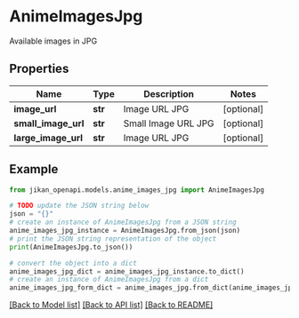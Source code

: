 # AnimeImagesJpg

Available images in JPG

## Properties

Name | Type | Description | Notes
------------ | ------------- | ------------- | -------------
**image_url** | **str** | Image URL JPG | [optional] 
**small_image_url** | **str** | Small Image URL JPG | [optional] 
**large_image_url** | **str** | Image URL JPG | [optional] 

## Example

```python
from jikan_openapi.models.anime_images_jpg import AnimeImagesJpg

# TODO update the JSON string below
json = "{}"
# create an instance of AnimeImagesJpg from a JSON string
anime_images_jpg_instance = AnimeImagesJpg.from_json(json)
# print the JSON string representation of the object
print(AnimeImagesJpg.to_json())

# convert the object into a dict
anime_images_jpg_dict = anime_images_jpg_instance.to_dict()
# create an instance of AnimeImagesJpg from a dict
anime_images_jpg_form_dict = anime_images_jpg.from_dict(anime_images_jpg_dict)
```
[[Back to Model list]](../README.md#documentation-for-models) [[Back to API list]](../README.md#documentation-for-api-endpoints) [[Back to README]](../README.md)


